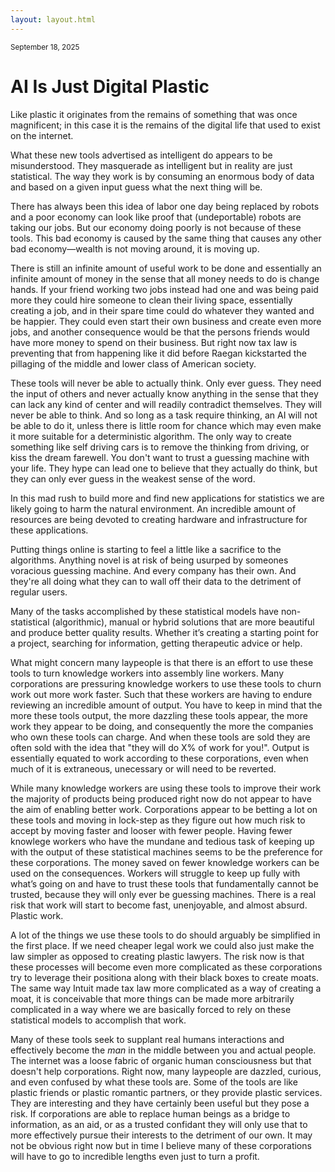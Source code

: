 ```yaml
---
layout: layout.html
---
```


<small>September 18, 2025</small>

# AI Is Just Digital Plastic

Like plastic it originates from the remains of something that was once magnificent; in this case it is the remains of the digital life that used to exist on the internet.

What these new tools advertised as intelligent do appears to be misunderstood. They masquerade as intelligent but in reality are just statistical. The way they work is by consuming an enormous body of data and based on a given input guess what the next thing will be.

There has always been this idea of labor one day being replaced by robots and a poor economy can look like proof that (undeportable) robots are taking our jobs. But our economy doing poorly is not because of these tools. This bad economy is caused by the same thing that causes any other bad economy—wealth is not moving around, it is moving up.

There is still an infinite amount of useful work to be done and essentially an infinite amount of money in the sense that all money needs to do is change hands. If your friend working two jobs instead had one and was being paid more they could hire someone to clean their living space, essentially creating a job, and in their spare time could do whatever they wanted and be happier. They could even start their own business and create even more jobs, and another consequence would be that the persons friends would have more money to spend on their business. But right now tax law is preventing that from happening like it did before Raegan kickstarted the pillaging of the middle and lower class of American society.

These tools will never be able to actually think. Only ever guess. They need the input of others and never actually know anything in the sense that they can lack any kind of center and will readily contradict themselves. They will never be able to think. And so long as a task require thinking, an AI will not be able to do it, unless there is little room for chance which may even make it more suitable for a deterministic algorithm. The only way to create something like self driving cars is to remove the thinking from driving, or kiss the dream farewell. You don't want to trust a guessing machine with your life. They hype can lead one to believe that they actually do think, but they can only ever guess in the weakest sense of the word.

In this mad rush to build more and find new applications for statistics we are likely going to harm the natural environment. An incredible amount of resources are being devoted to creating hardware and infrastructure for these applications.

Putting things online is starting to feel a little like a sacrifice to the algorithms. Anything novel is at risk of being usurped by someones voracious guessing machine. And every company has their own. And they're all doing what they can to wall off their data to the detriment of regular users.

Many of the tasks accomplished by these statistical models have non-statistical (algorithmic), manual or hybrid solutions that are more beautiful and produce better quality results. Whether it’s creating a starting point for a project, searching for information, getting therapeutic advice or help.

What might concern many laypeople is that there is an effort to use these tools to turn knowledge workers into assembly line workers. Many corporations are pressuring knowledge workers to use these tools to churn work out more work faster. Such that these workers are having to endure reviewing an incredible amount of output. You have to keep in mind that the more these tools output, the more dazzling these tools appear, the more work they appear to be doing, and consequently the more the companies who own these tools can charge. And when these tools are sold they are often sold with the idea that "they will do X% of work for you!". Output is essentially equated to work according to these corporations, even when much of it is extraneous, unecessary or will need to be reverted.

While many knowledge workers are using these tools to improve their work the majority of products being produced right now do not appear to have the aim of enabling better work. Corporations appear to be betting a lot on these tools and moving in lock-step as they figure out how much risk to accept by moving faster and looser with fewer people. Having fewer knowlege workers who have the mundane and tedious task of keeping up with the output of these statistical machines seems to be the preference for these corporations. The money saved on fewer knowledge workers can be used on the consequences. Workers will struggle to keep up fully with what’s going on and have to trust these tools that fundamentally cannot be trusted, because they will only ever be guessing machines. There is a real risk that work will start to become fast, unenjoyable, and almost absurd. Plastic work.

A lot of the things we use these tools to do should arguably be simplified in the first place. If we need cheaper legal work we could also just make the law simpler as opposed to creating plastic lawyers. The risk now is that these processes will become even more complicated as these corporations try to leverage their positiona along with their black boxes to create moats. The same way Intuit made tax law more complicated as a way of creating a moat, it is conceivable that more things can be made more arbitrarily complicated in a way where we are basically forced to rely on these statistical models to accomplish that work.

Many of these tools seek to supplant real humans interactions and effectively become the _man_ in the middle between you and actual people. The internet was a loose fabric of organic human consciousness but that doesn't help corporations. Right now, many laypeople are dazzled, curious, and even confused by what these tools are. Some of the tools are like plastic friends or plastic romantic partners, or they provide plastic services. They are interesting and they have certainly been useful but they pose a risk. If corporations are able to replace human beings as a bridge to information, as an aid, or as a trusted confidant they will only use that to more effectively pursue their interests to the detriment of our own. It may not be obvious right now but in time I believe many of these corporations will have to go to incredible lengths even just to turn a profit.
